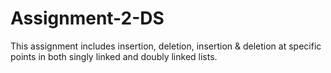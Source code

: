 # Assignment-2-DS
This assignment includes insertion, deletion, insertion & deletion at specific points in both singly linked and doubly linked lists.
